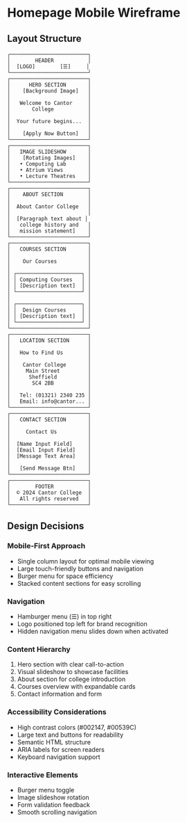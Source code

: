 # Homepage Mobile Wireframe

## Layout Structure

```
┌─────────────────────────┐
│        HEADER           │
│  [LOGO]        [☰]     │
└─────────────────────────┘
┌─────────────────────────┐
│      HERO SECTION       │
│    [Background Image]   │
│                         │
│   Welcome to Cantor     │
│       College           │
│                         │
│  Your future begins...  │
│                         │
│    [Apply Now Button]   │
└─────────────────────────┘
┌─────────────────────────┐
│   IMAGE SLIDESHOW       │
│    [Rotating Images]    │
│   • Computing Lab       │
│   • Atrium Views        │
│   • Lecture Theatres    │
└─────────────────────────┘
┌─────────────────────────┐
│    ABOUT SECTION        │
│                         │
│  About Cantor College   │
│                         │
│  [Paragraph text about │
│   college history and   │
│   mission statement]    │
└─────────────────────────┘
┌─────────────────────────┐
│   COURSES SECTION       │
│                         │
│    Our Courses          │
│                         │
│ ┌─────────────────────┐ │
│ │ Computing Courses   │ │
│ │ [Description text]  │ │
│ └─────────────────────┘ │
│                         │
│ ┌─────────────────────┐ │
│ │  Design Courses     │ │
│ │ [Description text]  │ │
│ └─────────────────────┘ │
└─────────────────────────┘
┌─────────────────────────┐
│   LOCATION SECTION      │
│                         │
│   How to Find Us        │
│                         │
│    Cantor College       │
│     Main Street         │
│      Sheffield          │
│       SC4 2BB           │
│                         │
│   Tel: (01321) 2340 235 │
│   Email: info@cantor... │
└─────────────────────────┘
┌─────────────────────────┐
│   CONTACT SECTION       │
│                         │
│     Contact Us          │
│                         │
│  [Name Input Field]     │
│  [Email Input Field]    │
│  [Message Text Area]    │
│                         │
│   [Send Message Btn]    │
└─────────────────────────┘
┌─────────────────────────┐
│        FOOTER           │
│  © 2024 Cantor College  │
│   All rights reserved   │
└─────────────────────────┘
```

## Design Decisions

### Mobile-First Approach
- Single column layout for optimal mobile viewing
- Large touch-friendly buttons and navigation
- Burger menu for space efficiency
- Stacked content sections for easy scrolling

### Navigation
- Hamburger menu (☰) in top right
- Logo positioned top left for brand recognition
- Hidden navigation menu slides down when activated

### Content Hierarchy
1. Hero section with clear call-to-action
2. Visual slideshow to showcase facilities
3. About section for college introduction
4. Courses overview with expandable cards
5. Contact information and form

### Accessibility Considerations
- High contrast colors (#002147, #00539C)
- Large text and buttons for readability
- Semantic HTML structure
- ARIA labels for screen readers
- Keyboard navigation support

### Interactive Elements
- Burger menu toggle
- Image slideshow rotation
- Form validation feedback
- Smooth scrolling navigation
